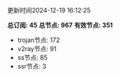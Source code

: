 更新时间2024-12-19 16:12:25

**总订阅: 45**
**总节点: 967**
**有效节点: 351**
- trojan节点: 172
- v2ray节点: 91
- ss节点: 85
- ssr节点: 3
